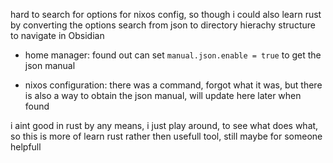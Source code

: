 hard to search for options for nixos config, so though i could also learn rust by converting the options search from json to directory hierachy structure to navigate in Obsidian

- home manager:
  found out can set ```manual.json.enable = true``` to get the json manual

- nixos configuration:
  there was a command, forgot what it was, but there is also a way to obtain the json manual, will update here later when found


i aint good in rust by any means, i just play around, to see what does what, so this is more of learn rust rather then usefull tool, still maybe for someone helpfull

